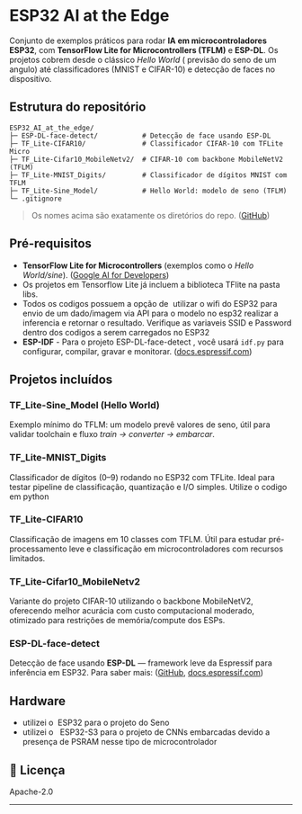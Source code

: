 

# ESP32 AI at the Edge

Conjunto de exemplos práticos para rodar **IA em microcontroladores ESP32**, com **TensorFlow Lite for Microcontrollers (TFLM)** e **ESP-DL**. Os projetos cobrem desde o clássico *Hello World* ( previsão do seno de um angulo) até classificadores (MNIST e CIFAR-10) e detecção de faces no dispositivo.

## Estrutura do repositório

```
ESP32_AI_at_the_edge/
├─ ESP-DL-face-detect/           # Detecção de face usando ESP-DL
├─ TF_Lite-CIFAR10/              # Classificador CIFAR-10 com TFLite Micro
├─ TF_Lite-Cifar10_MobileNetv2/  # CIFAR-10 com backbone MobileNetV2 (TFLM)
├─ TF_Lite-MNIST_Digits/         # Classificador de dígitos MNIST com TFLM
├─ TF_Lite-Sine_Model/           # Hello World: modelo de seno (TFLM)
└─ .gitignore
```

> Os nomes acima são exatamente os diretórios do repo. ([GitHub](https://github.com/vini-muchulski/ESP32_AI_at_the_edge))

## Pré-requisitos

* **TensorFlow Lite for Microcontrollers** (exemplos como o *Hello World/sine*). ([Google AI for Developers](https://ai.google.dev/edge/litert/microcontrollers/get_started))
* Os projetos em Tensorflow Lite já incluem a biblioteca TFlite na pasta libs.
* Todos os codigos possuem a opção de  utilizar o wifi do ESP32 para  envio de um dado/imagem via API para o modelo no esp32 realizar a inferencia e retornar o resultado. Verifique as variaveis SSID e Password dentro dos codigos a serem carregados no ESP32
* **ESP-IDF** - Para o projeto ESP-DL-face-detect , você usará `idf.py` para configurar, compilar, gravar e monitorar. ([docs.espressif.com](https://docs.espressif.com/projects/esp-idf/en/stable/esp32/api-guides/tools/idf-py.html))

##

## Projetos incluídos

### TF\_Lite-Sine\_Model (Hello World)

Exemplo mínimo do TFLM: um modelo prevê valores de seno, útil para validar toolchain e fluxo *train → converter → embarcar*.&#x20;

### TF\_Lite-MNIST\_Digits

Classificador de dígitos (0–9) rodando no ESP32 com TFLite. Ideal para testar pipeline de classificação, quantização e I/O simples. Utilize o codigo em python 

### TF_Lite-CIFAR10
Classificação de imagens em 10 classes com TFLM. Útil para estudar pré-processamento leve e classificação em microcontroladores com recursos limitados.

### TF_Lite-Cifar10_MobileNetv2
Variante do projeto CIFAR-10 utilizando o backbone MobileNetV2, oferecendo melhor acurácia com custo computacional moderado, otimizado para restrições de memória/compute dos ESPs.
### ESP-DL-face-detect

Detecção de face usando **ESP-DL** — framework leve da Espressif para inferência em ESP32. Para saber mais: ([GitHub](https://github.com/espressif/esp-dl), [docs.espressif.com](https://docs.espressif.com/projects/esp-dl/en/latest/getting_started/readme.html))

##

## Hardware

* utilizei o  ESP32 para o projeto do Seno
* utilizei o   ESP32-S3 para o projeto de CNNs embarcadas devido a presença de PSRAM nesse tipo de microcontrolador

##

## 📄 Licença

Apache-2.0

---
